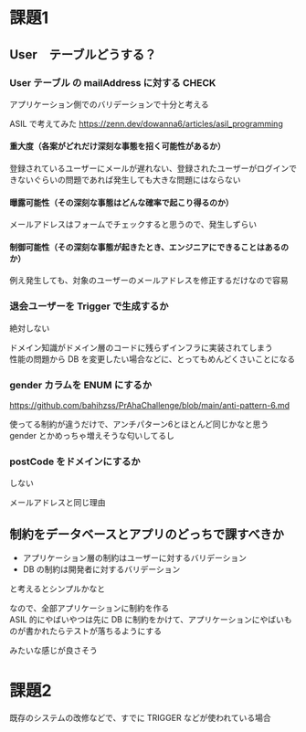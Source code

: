 # 課題1

## User　テーブルどうする？

### User テーブル の mailAddress に対する CHECK

アプリケーション側でのバリデーションで十分と考える

ASIL で考えてみた
https://zenn.dev/dowanna6/articles/asil_programming

#### 重大度（各案がどれだけ深刻な事態を招く可能性があるか）

登録されているユーザーにメールが遅れない、登録されたユーザーがログインできないぐらいの問題であれば発生しても大きな問題にはならない

#### 曝露可能性（その深刻な事態はどんな確率で起こり得るのか）

メールアドレスはフォームでチェックすると思うので、発生しずらい

#### 制御可能性（その深刻な事態が起きたとき、エンジニアにできることはあるのか）

例え発生しても、対象のユーザーのメールアドレスを修正するだけなので容易


### 退会ユーザーを Trigger で生成するか

絶対しない

ドメイン知識がドメイン層のコードに残らずインフラに実装されてしまう  
性能の問題から DB を変更したい場合などに、とってもめんどくさいことになる

### gender カラムを ENUM にするか

https://github.com/bahihzss/PrAhaChallenge/blob/main/anti-pattern-6.md

使ってる制約が違うだけで、アンチパターン6とほとんど同じかなと思う  
gender とかめっちゃ増えそうな匂いしてるし

### postCode をドメインにするか

しない

メールアドレスと同じ理由

## 制約をデータベースとアプリのどっちで課すべきか

* アプリケーション層の制約はユーザーに対するバリデーション
* DB の制約は開発者に対するバリデーション

と考えるとシンプルかなと

なので、全部アプリケーションに制約を作る  
ASIL 的にやばいやつは先に DB に制約をかけて、アプリケーションにやばいものが書かれたらテストが落ちるようにする

みたいな感じが良さそう

# 課題2

既存のシステムの改修などで、すでに TRIGGER などが使われている場合
